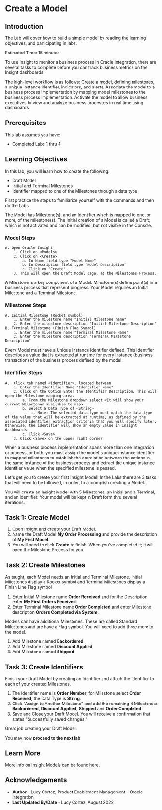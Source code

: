# Create a Model

## Introduction

The Lab will cover how to build a simple model by reading the learning objectives, and participating in labs.

Estimated Time: 15 minutes

To use Insight to monitor a business process in Oracle Integration, there are several tasks to complete before you can track business metrics on the Insight dashboards.

The high-level workflow is as follows:
Create a model, defining milestones, a unique instance identifier, indicators, and alerts.
Associate the model to a business process implementation by mapping model milestones to the business process implementation.
Activate the model to allow business executives to view and analyze business processes in real time using dashboards.

## Prerequisites

This lab assumes you have:

* Completed Labs 1 thru 4

## Learning Objectives

In this lab, you will learn how to create the following:

* Draft Model
* Initial and Terminal Milestones
* Identifier mapped to one of the Milestones through a data type

First practice the steps to familiarize yourself with the commands and then do the Labs.

The Model has Milestone(s), and an Identifier which is mapped to one, or more, of the milestone(s). The Initial creation of a Model is called a Draft; which is not activated and can be modified, but not visible in the Console.

### Model Steps

    A. Open Oracle Insight
        1. Click on <Models>
        2. Click on <Create>
            a. In Name field type "Model Name"
            b. In Description field type "Model Description" 
            c. Click on "Create"
        3. This will open the Draft Model page, at the Milestones Process.

A Milestone is a key component of a Model. Milestone(s) define point(s) in a business process that represent progress. Your Model requires an Initial Milestone and a Terminal Milestone. <br />

### Milestones Steps

    A. Initial Milestone (Rocket symbol) 
        1. Enter the milestone name "Initial Milestone name"
        2. Enter the milestone description "Initial Milestone Description"
    B. Terminal Milestone (Finish Flag Symbol)
        1. Enter the milestone name "Terminal Milestone Name"
        2. Enter the milestone description "Terminal Milestone Description"

Every Model must have a Unique Instance Identifier defined. This identifier describes a value that is extracted at runtime for every instance (business transaction) of the business process defined by the model. <br />

### Identifier Steps

    A.  Click tab named <Identifier>, located between 
        1. Enter the Identifier Name "Identifier Name"
        2. Click on the Option Enter the Identifier Description. This will open the Milestone mapping area.
            a. From the Milestone dropdown select <It will show your current Milestones available to map>
            b. Select a Data Type of <String>
                i. Note: The selected data type must match the data type of the value that will be extracted at runtime, as defined by the associated identifier extraction criteria that you will specify later. Otherwise, the identifier will show an empty value in Insight dashboards.
            c. Click <Save>
        3. Click <Save> on the upper right corner

When a business process implementation spans more than one integration or process, or both, you must assign the model's unique instance identifier to mapped milestones to establish the correlation between the actions in the same instance of the business process and extract the unique instance identifier value when the specified milestone is passed.

Let's get you to create your first Insight Model! In the Labs there are 3 tasks that will need to be followed, in order, to accomplish creating a Model.

You will create an Insight Model with 5 Milestones, an Initial and a Terminal, and an identifier. Your model will be kept in Draft form thru several iterations.

## Task 1: Create Model

1. Open Insight and create your Draft Model.
2. Name the Draft Model **My Order Processing** and provide the description of **My First Model**.
3. You will need to click **Create** to finish. When you've completed it; it will open the Milestone Process for you.

## Task 2: Create Milestones

As taught, each Model needs an Initial and Terminal Milestone. Initial Milestones display a Rocket symbol and Terminal Milestones display a Finish Line Flag symbol

1. Enter Initial Milestone name **Order Received** and for the Description enter **My First Orders Received**.
2. Enter Terminal Milestone name **Order Completed** and enter Milestone description **Orders Completed via System**.

Models can have additional Milestones. These are called Standard Milestones and are have a Flag symbol. You will need to add three more to the model.

1. Add Milestone named **Backordered**
2. Add Milestone named **Discount Applied**
3. Add Milestone named **Shipped**

## Task 3: Create Identifiers

Finish your Draft Model by creating an Identifier and attach the Identifier to each of your created  Milestones.

1. The Identifier name is  **Order Number**,  for Milestone select  **Order Received**, the Data Type is **String**.
2. Click "Assign to Another Milestone" and add the remaining 4 Milestones: **Backordered**, **Discount Applied**, **Shipped** and **Order Completed**
3. Save and Close your Draft Model. You will receive a confirmation that states "Successfully saved changes."

Great job creating your Draft Model.

You may now **proceed to the next lab**

## Learn More

More info on Insight Models can be found [here](https://docs.oracle.com/en/cloud/paas/integration-cloud/user-int-insight-oci/work-models-integration-insight.html).

## Acknowledgements

* **Author** - Lucy Cortez, Product Enablement Management - Oracle Integration
* **Last Updated By/Date** - Lucy Cortez, August 2022
